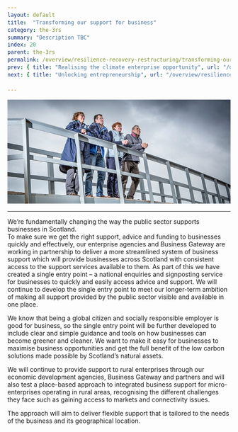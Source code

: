 ```yaml
---
layout: default
title:  "Transforming our support for business"
category: the-3rs
summary: "Description TBC"
index: 20
parent: the-3rs
permalink: /overview/resilience-recovery-restructuring/transforming-our-support-for-business/
prev: { title: "Realising the climate enterprise opportunity", url: "/overview/resilience-recovery-restructuring/realising-the-climate-enterprise-opportunity "}
next: { title: "Unlocking entrepreneurship", url: "/overview/resilience-recovery-restructuring/unlocking-entrepreneurship/" }

---
```

![A photograph of staff from the Scottish company Healthworks standing on a bridge](/assets/images/pageimages/Overview.4.jpg)  

___

We’re fundamentally changing the way the public sector supports businesses in Scotland.  
To make sure we get the right support, advice and funding to businesses quickly and effectively, our enterprise agencies and Business Gateway are working in partnership to deliver a more streamlined system of business support which will provide businesses across Scotland with consistent access to the support services available to them.  As part of this we have created a single entry point – a national enquiries and signposting service for businesses to quickly and easily access advice and support.  We will continue to develop the single entry point to meet our longer-term ambition of making all support provided by the public sector visible and available in one place.  

We know that being a global citizen and socially responsible employer is good for business, so the single entry point will be further developed to include clear and simple guidance and tools on how businesses can become greener and cleaner.  We want to make it easy for businesses to maximise business opportunities and get the full benefit of the low carbon solutions made possible by Scotland’s natural assets.  

We will continue to provide support to rural enterprises through our economic development agencies, Business Gateway and partners and will also test a place-based approach to integrated business support for micro-enterprises operating in rural areas, recognising the different challenges they face such as gaining access to markets and connectivity issues.  

The approach will aim to deliver flexible support that is tailored to the needs of the business and its geographical location.  
  
